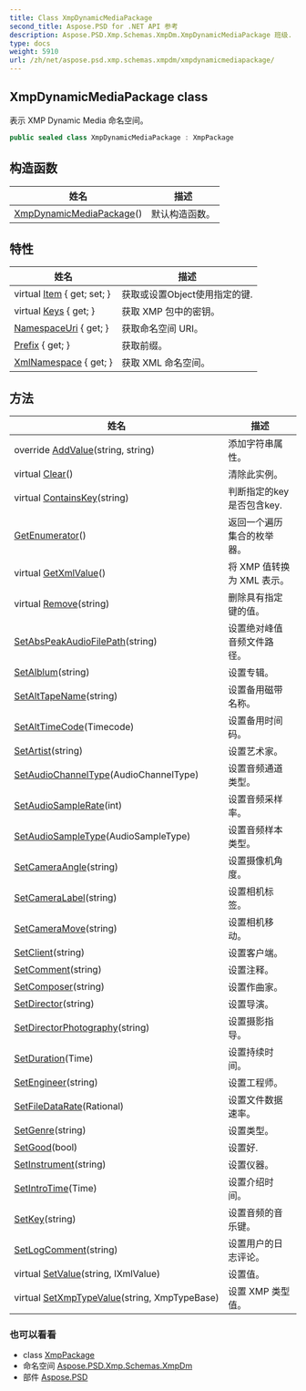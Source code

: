 ```yaml
---
title: Class XmpDynamicMediaPackage
second_title: Aspose.PSD for .NET API 参考
description: Aspose.PSD.Xmp.Schemas.XmpDm.XmpDynamicMediaPackage 班级. 表示 XMP Dynamic Media 命名空间
type: docs
weight: 5910
url: /zh/net/aspose.psd.xmp.schemas.xmpdm/xmpdynamicmediapackage/
---
```

## XmpDynamicMediaPackage class

表示 XMP Dynamic Media 命名空间。

```csharp
public sealed class XmpDynamicMediaPackage : XmpPackage
```

## 构造函数

| 姓名 | 描述 |
| --- | --- |
| [XmpDynamicMediaPackage](xmpdynamicmediapackage/)() | 默认构造函数。 |

## 特性

| 姓名 | 描述 |
| --- | --- |
| virtual [Item](../../aspose.psd.xmp/xmppackage/item/) { get; set; } | 获取或设置Object使用指定的键. |
| virtual [Keys](../../aspose.psd.xmp/xmppackage/keys/) { get; } | 获取 XMP 包中的密钥。 |
| [NamespaceUri](../../aspose.psd.xmp/xmppackage/namespaceuri/) { get; } | 获取命名空间 URI。 |
| [Prefix](../../aspose.psd.xmp/xmppackage/prefix/) { get; } | 获取前缀。 |
| [XmlNamespace](../../aspose.psd.xmp/xmppackage/xmlnamespace/) { get; } | 获取 XML 命名空间。 |

## 方法

| 姓名 | 描述 |
| --- | --- |
| override [AddValue](../../aspose.psd.xmp.schemas.xmpdm/xmpdynamicmediapackage/addvalue/)(string, string) | 添加字符串属性。 |
| virtual [Clear](../../aspose.psd.xmp/xmppackage/clear/)() | 清除此实例。 |
| virtual [ContainsKey](../../aspose.psd.xmp/xmppackage/containskey/)(string) | 判断指定的key是否包含key. |
| [GetEnumerator](../../aspose.psd.xmp/xmppackage/getenumerator/)() | 返回一个遍历集合的枚举器。 |
| virtual [GetXmlValue](../../aspose.psd.xmp/xmppackage/getxmlvalue/)() | 将 XMP 值转换为 XML 表示。 |
| virtual [Remove](../../aspose.psd.xmp/xmppackage/remove/)(string) | 删除具有指定键的值。 |
| [SetAbsPeakAudioFilePath](../../aspose.psd.xmp.schemas.xmpdm/xmpdynamicmediapackage/setabspeakaudiofilepath/)(string) | 设置绝对峰值音频文件路径。 |
| [SetAlblum](../../aspose.psd.xmp.schemas.xmpdm/xmpdynamicmediapackage/setalblum/)(string) | 设置专辑。 |
| [SetAltTapeName](../../aspose.psd.xmp.schemas.xmpdm/xmpdynamicmediapackage/setalttapename/)(string) | 设置备用磁带名称。 |
| [SetAltTimeCode](../../aspose.psd.xmp.schemas.xmpdm/xmpdynamicmediapackage/setalttimecode/)(Timecode) | 设置备用时间码。 |
| [SetArtist](../../aspose.psd.xmp.schemas.xmpdm/xmpdynamicmediapackage/setartist/)(string) | 设置艺术家。 |
| [SetAudioChannelType](../../aspose.psd.xmp.schemas.xmpdm/xmpdynamicmediapackage/setaudiochanneltype/)(AudioChannelType) | 设置音频通道类型。 |
| [SetAudioSampleRate](../../aspose.psd.xmp.schemas.xmpdm/xmpdynamicmediapackage/setaudiosamplerate/)(int) | 设置音频采样率。 |
| [SetAudioSampleType](../../aspose.psd.xmp.schemas.xmpdm/xmpdynamicmediapackage/setaudiosampletype/)(AudioSampleType) | 设置音频样本类型。 |
| [SetCameraAngle](../../aspose.psd.xmp.schemas.xmpdm/xmpdynamicmediapackage/setcameraangle/)(string) | 设置摄像机角度。 |
| [SetCameraLabel](../../aspose.psd.xmp.schemas.xmpdm/xmpdynamicmediapackage/setcameralabel/)(string) | 设置相机标签。 |
| [SetCameraMove](../../aspose.psd.xmp.schemas.xmpdm/xmpdynamicmediapackage/setcameramove/)(string) | 设置相机移动。 |
| [SetClient](../../aspose.psd.xmp.schemas.xmpdm/xmpdynamicmediapackage/setclient/)(string) | 设置客户端。 |
| [SetComment](../../aspose.psd.xmp.schemas.xmpdm/xmpdynamicmediapackage/setcomment/)(string) | 设置注释。 |
| [SetComposer](../../aspose.psd.xmp.schemas.xmpdm/xmpdynamicmediapackage/setcomposer/)(string) | 设置作曲家。 |
| [SetDirector](../../aspose.psd.xmp.schemas.xmpdm/xmpdynamicmediapackage/setdirector/)(string) | 设置导演。 |
| [SetDirectorPhotography](../../aspose.psd.xmp.schemas.xmpdm/xmpdynamicmediapackage/setdirectorphotography/)(string) | 设置摄影指导。 |
| [SetDuration](../../aspose.psd.xmp.schemas.xmpdm/xmpdynamicmediapackage/setduration/)(Time) | 设置持续时间。 |
| [SetEngineer](../../aspose.psd.xmp.schemas.xmpdm/xmpdynamicmediapackage/setengineer/)(string) | 设置工程师。 |
| [SetFileDataRate](../../aspose.psd.xmp.schemas.xmpdm/xmpdynamicmediapackage/setfiledatarate/)(Rational) | 设置文件数据速率。 |
| [SetGenre](../../aspose.psd.xmp.schemas.xmpdm/xmpdynamicmediapackage/setgenre/)(string) | 设置类型。 |
| [SetGood](../../aspose.psd.xmp.schemas.xmpdm/xmpdynamicmediapackage/setgood/)(bool) | 设置好. |
| [SetInstrument](../../aspose.psd.xmp.schemas.xmpdm/xmpdynamicmediapackage/setinstrument/)(string) | 设置仪器。 |
| [SetIntroTime](../../aspose.psd.xmp.schemas.xmpdm/xmpdynamicmediapackage/setintrotime/)(Time) | 设置介绍时间。 |
| [SetKey](../../aspose.psd.xmp.schemas.xmpdm/xmpdynamicmediapackage/setkey/)(string) | 设置音频的音乐键。 |
| [SetLogComment](../../aspose.psd.xmp.schemas.xmpdm/xmpdynamicmediapackage/setlogcomment/)(string) | 设置用户的日志评论。 |
| virtual [SetValue](../../aspose.psd.xmp/xmppackage/setvalue/)(string, IXmlValue) | 设置值。 |
| virtual [SetXmpTypeValue](../../aspose.psd.xmp/xmppackage/setxmptypevalue/)(string, XmpTypeBase) | 设置 XMP 类型值。 |

### 也可以看看

* class [XmpPackage](../../aspose.psd.xmp/xmppackage/)
* 命名空间 [Aspose.PSD.Xmp.Schemas.XmpDm](../../aspose.psd.xmp.schemas.xmpdm/)
* 部件 [Aspose.PSD](../../)


